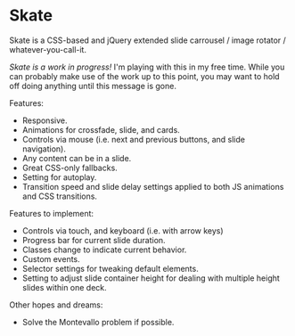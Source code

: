 Skate
=====

Skate is a CSS-based and jQuery extended slide carrousel / image rotator / whatever-you-call-it.

*Skate is a work in progress!* I'm playing with this in my free time.  While you can probably make use of the work up to this point, you may want to hold off doing anything until this message is gone.

Features:
* Responsive.
* Animations for crossfade, slide, and cards.
* Controls via mouse (i.e. next and previous buttons, and slide navigation).
* Any content can be in a slide.
* Great CSS-only fallbacks.
* Setting for autoplay.
* Transition speed and slide delay settings applied to both JS animations and CSS transitions.

Features to implement:
* Controls via touch, and keyboard (i.e. with arrow keys)
* Progress bar for current slide duration.
* Classes change to indicate current behavior.
* Custom events.
* Selector settings for tweaking default elements.
* Setting to adjust slide container height for dealing with multiple height slides within one deck.

Other hopes and dreams:

* Solve the Montevallo problem if possible.

